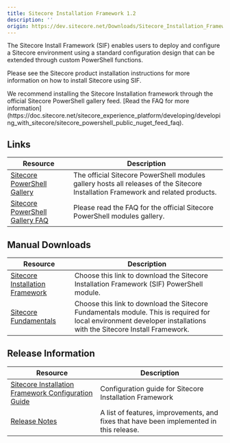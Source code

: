 ```yaml
---
title: Sitecore Installation Framework 1.2
description: ''
origin: https://dev.sitecore.net/Downloads/Sitecore_Installation_Framework/1x/Sitecore_Installation_Framework_12
---
```


The Sitecore Install Framework (SIF) enables users to deploy and configure a Sitecore environment using a standard configuration design that can be extended through custom PowerShell functions.

Please see the Sitecore product installation instructions for more information on how to install Sitecore using SIF.

  <Alert variant='warning' mb={4}>
    <AlertIcon />
    We recommend installing the Sitecore Installation framework through the official Sitecore PowerShell gallery feed. [Read the FAQ for more information](https://doc.sitecore.net/sitecore_experience_platform/developing/developing_with_sitecore/sitecore_powershell_public_nuget_feed_faq).
  </Alert>
  

## Links

 | Resource | Description |
 | --- | --- |
 | [Sitecore PowerShell Gallery](https://cloudsmith.io/~sitecore/repos/resources/packages/) | The official Sitecore PowerShell modules gallery hosts all releases of the Sitecore Installation Framework and related products. |
 | [Sitecore PowerShell Gallery FAQ](https://doc.sitecore.net/sitecore_experience_platform/developing/developing_with_sitecore/sitecore_powershell_public_nuget_feed_faq) | Please read the FAQ for the official Sitecore PowerShell modules gallery. |

## Manual Downloads

 | Resource | Description |
 | --- | --- |
 | [Sitecore Installation Framework](https://scdp.blob.core.windows.net/downloads/Sitecore%20Installation%20Framework/1x/Sitecore%20Installation%20Framework%201.2/Secure/SitecoreInstallFramework%201.2.0%20rev.%20180212.zip) | Choose this link to download the Sitecore Installation Framework (SIF) PowerShell module. |
 | [Sitecore Fundamentals](https://scdp.blob.core.windows.net/downloads/Sitecore%20Installation%20Framework/1x/Sitecore%20Installation%20Framework%201.1/Secure/SitecoreFundamentals.1.1.0%20rev.171208.zip) | Choose this link to download the Sitecore Fundamentals module. This is required for local environment developer installations with the Sitecore Install Framework. |

## Release Information

 | Resource | Description |
 | --- | --- |
 | [Sitecore Installation Framework Configuration Guide](https://scdp.blob.core.windows.net/downloads/Sitecore%20Installation%20Framework/1x/Sitecore%20Installation%20Framework%201.1/Secure/Sitecore-Installation-Framework-Configuration-Guide-1.1.pdf) | Configuration guide for Sitecore Installation Framework |
 | [Release Notes](/downloads/Sitecore_Installation_Framework/1x/Sitecore_Installation_Framework_12/Release_Notes) | A list of features, improvements, and fixes that have been implemented in this release. |